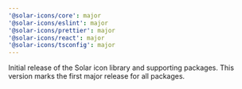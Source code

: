 ```yaml
---
'@solar-icons/core': major
'@solar-icons/eslint': major
'@solar-icons/prettier': major
'@solar-icons/react': major
'@solar-icons/tsconfig': major
---
```


Initial release of the Solar icon library and supporting packages. This version marks the first major release for all packages.
